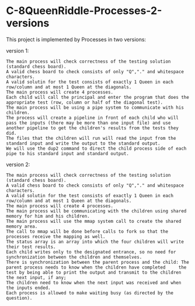 # C-8QueenRiddle-Processes-2-versions

This project is implemented by Processes in two versions:

  version 1:

    The main process will check correctness of the testing solution (standard chess board).
    A valid chess board to check consists of only "Q","." and whitespace characters.
    A valid solutin for the test consists of exactly 1 Queen in each row/column and at most 1 Queen at the diagonals.
    The main process will create 4 processes.
    Each child will call the principal and enter the program that does the appropriate test (row, column or half of the diagonal test).
    The main process will be using a pipe system to communicate with his children.
    The process will create a pipeline in front of each child who will pass the inputs (there may be more than one input file) and use       another pipeline to get the children's results from the tests they did.
    The files that the children will run will read the input from the standard input and write the output to the standard output.
    We will use the dup2 command to direct the child process side of each pipe to his standard input and standard output.
    
 version 2:
    
    The main process will check correctness of the testing solution (standard chess board).
    A valid chess board to check consists of only "Q","." and whitespace characters.
    A valid solutin for the test consists of exactly 1 Queen in each row/column and at most 1 Queen at the diagonals.
    The main process will create 4 processes.
    The main process will be communicating with the children using shared memory for him and his children.
    The main process will use the mmap system call to create the shared memory area.
    The call to mmap will be done before calls to fork so that the processes receive the mapping as well.
    The status array is an array into which the four children will write their test results.
    Each child writes only to the designated entrance, so no need for synchronization between the children and themselves.
    There is synchronization between the parent process and the child: The parent process needs to know when the children have completed     the test by being able to print the output and transmit to the children the next input, if any;
    The children need to know when the next input was received and when the inputs ended.
    Each process is allowed to make waiting busy (as directed by the question).
    
